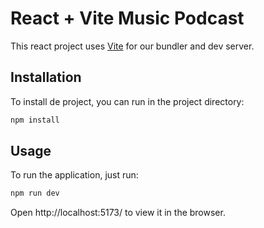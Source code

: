 # React + Vite Music Podcast

This react project uses [Vite](https://vitejs.dev/) for our bundler and dev server. 

## Installation
To install de project, you can run in the project directory:

```bash
npm install 
```

## Usage
To run the application, just run:

```bash
npm run dev 
```
Open http://localhost:5173/ to view it in the browser.

